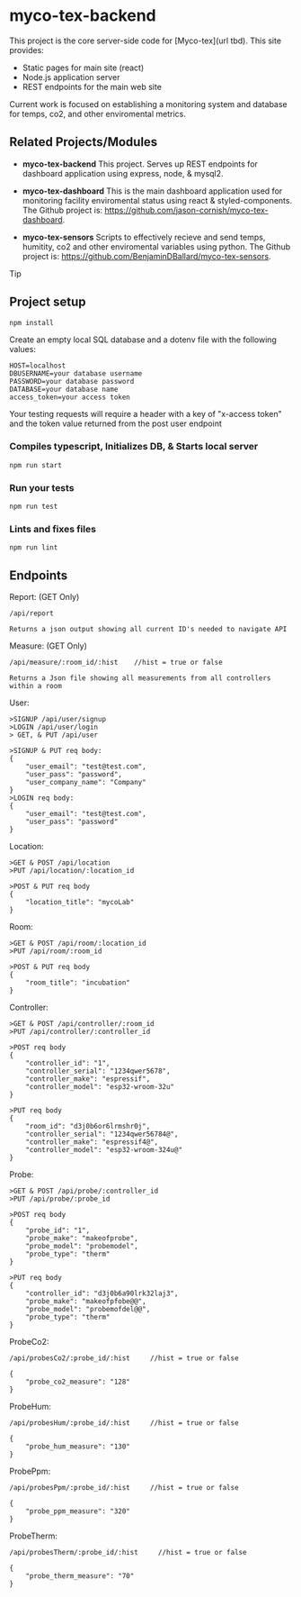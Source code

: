 # myco-tex-backend

This project is the core server-side code for
[Myco-tex](url tbd).
This site provides:

- Static pages for main site (react)
- Node.js application server
- REST endpoints for the main web site

Current work is focused on establishing a monitoring system and database for temps, co2, and other enviromental metrics.

## Related Projects/Modules

- **myco-tex-backend** This project. Serves up REST
  endpoints for dashboard application using express, node, & mysql2.

- **myco-tex-dashboard** This is the main dashboard application used for monitoring facility enviromental status using react & styled-components.
  The Github project is:
  https://github.com/jason-cornish/myco-tex-dashboard.

- **myco-tex-sensors** Scripts to effectively recieve and send temps, humitity, co2 and other enviromental variables using python.
  The Github project is:
  https://github.com/BenjaminDBallard/myco-tex-sensors.

> [!TIP]
>
> ## Project setup
>
> ```
> npm install
> ```
>
> Create an empty local SQL database and a dotenv file with the following values:
>
> ```
> HOST=localhost
> DBUSERNAME=your database username
> PASSWORD=your database password
> DATABASE=your database name
> access_token=your access token
> ```
>
> Your testing requests will require a header with a key of "x-access token" and the token value returned from the post user endpoint
>
> ### Compiles typescript, Initializes DB, & Starts local server
>
> ```
> npm run start
> ```
>
> ### Run your tests
>
> ```
> npm run test
> ```
>
> ### Lints and fixes files
>
> ```
> npm run lint
> ```

## Endpoints

Report: (GET Only)

```
/api/report
```

```
Returns a json output showing all current ID's needed to navigate API
```

Measure: (GET Only)

```
/api/measure/:room_id/:hist    //hist = true or false
```

```
Returns a Json file showing all measurements from all controllers within a room
```

User:

```
>SIGNUP /api/user/signup
>LOGIN /api/user/login
> GET, & PUT /api/user
```

```
>SIGNUP & PUT req body:
{
    "user_email": "test@test.com",
    "user_pass": "password",
    "user_company_name": "Company"
}
>LOGIN req body:
{
    "user_email": "test@test.com",
    "user_pass": "password"
}
```

Location:

```
>GET & POST /api/location
>PUT /api/location/:location_id
```

```
>POST & PUT req body
{
    "location_title": "mycoLab"
}
```

Room:

```
>GET & POST /api/room/:location_id
>PUT /api/room/:room_id
```

```
>POST & PUT req body
{
    "room_title": "incubation"
}
```

Controller:

```
>GET & POST /api/controller/:room_id
>PUT /api/controller/:controller_id
```

```
>POST req body
{
    "controller_id": "1",
    "controller_serial": "1234qwer5678",
    "controller_make": "espressif",
    "controller_model": "esp32-wroom-32u"
}

>PUT req body
{
    "room_id": "d3j0b6or6lrmshr0j",
    "controller_serial": "1234qwer56784@",
    "controller_make": "espressif4@",
    "controller_model": "esp32-wroom-324u@"
}
```

Probe:

```
>GET & POST /api/probe/:controller_id
>PUT /api/probe/:probe_id
```

```
>POST req body
{
    "probe_id": "1",
    "probe_make": "makeofprobe",
    "probe_model": "probemodel",
    "probe_type": "therm"
}

>PUT req body
{
    "controller_id": "d3j0b6a90lrk32laj3",
    "probe_make": "makeofpfobe@@",
    "probe_model": "probemofdel@@",
    "probe_type": "therm"
}
```

ProbeCo2:

```
/api/probesCo2/:probe_id/:hist     //hist = true or false
```

```
{
    "probe_co2_measure": "128"
}
```

ProbeHum:

```
/api/probesHum/:probe_id/:hist     //hist = true or false
```

```
{
    "probe_hum_measure": "130"
}
```

ProbePpm:

```
/api/probesPpm/:probe_id/:hist     //hist = true or false
```

```
{
    "probe_ppm_measure": "320"
}
```

ProbeTherm:

```
/api/probesTherm/:probe_id/:hist     //hist = true or false
```

```
{
    "probe_therm_measure": "70"
}
```

